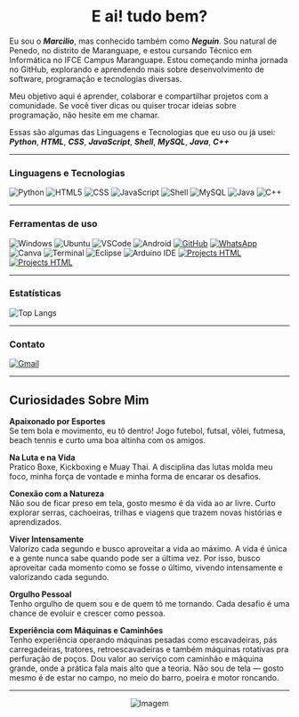 <h1 align="center">E ai! tudo bem? </h1>

Eu sou o _**Marcilio**_, mas conhecido também como _**Neguin**_. Sou natural de Penedo, no distrito de Maranguape, e estou cursando Técnico em Informática no IFCE Campus Maranguape. Estou começando minha jornada no GitHub, explorando e aprendendo mais sobre desenvolvimento de software, programação e tecnologias diversas.

 Meu objetivo aqui é aprender, colaborar e compartilhar projetos com a comunidade. Se você tiver dicas ou quiser trocar ideias sobre programação, não hesite em me chamar.

 Essas são algumas das Linguagens e Tecnologias que eu uso ou já usei:  
_**Python**_, _**HTML**_, _**CSS**_, _**JavaScript**_, _**Shell**_, _**MySQL**_, _**Java**_, _**C++**_

---

### Linguagens e Tecnologias

![Python](https://img.shields.io/badge/Python-000000?style=for-the-badge&logo=python&logoColor=white)
![HTML5](https://img.shields.io/badge/HTML5-000000?style=for-the-badge&logo=html5&logoColor=white)
![CSS](https://img.shields.io/badge/CSS-000000?style=for-the-badge&logo=css3&logoColor=white)
![JavaScript](https://img.shields.io/badge/JavaScript-000000?style=for-the-badge&logo=javascript&logoColor=white)
![Shell](https://img.shields.io/badge/Shell-000000?style=for-the-badge&logo=gnubash&logoColor=white)
![MySQL](https://img.shields.io/badge/MySQL-000000?style=for-the-badge&logo=mysql&logoColor=white)
![Java](https://img.shields.io/badge/Java-000000?style=for-the-badge&logo=openjdk&logoColor=white)
![C++](https://img.shields.io/badge/C++-000000?style=for-the-badge&logo=c%2B%2B&logoColor=white)

---

### Ferramentas de uso

![Windows](https://img.shields.io/badge/Windows-000000?style=for-the-badge&logo=windows&logoColor=white)
![Ubuntu](https://img.shields.io/badge/Ubuntu-000000?style=for-the-badge&logo=ubuntu&logoColor=white)
![VSCode](https://img.shields.io/badge/VS_Code-000000?style=for-the-badge&logo=visualstudiocode&logoColor=white)
![Android](https://img.shields.io/badge/Android-000000?style=for-the-badge&logo=android&logoColor=white)
[![GitHub](https://img.shields.io/badge/GitHub-000000?style=for-the-badge&logo=github&logoColor=white)](https://github.com/Neguin05)
[![WhatsApp](https://img.shields.io/badge/WhatsApp-000000?style=for-the-badge&logo=whatsapp&logoColor=white)](https://wa.me/+5585989468578)
![Canva](https://img.shields.io/badge/Canva-000000?style=for-the-badge&logo=canva&logoColor=white)
![Terminal](https://img.shields.io/badge/Terminal-000000?style=for-the-badge&logo=gnubash&logoColor=white)
![Eclipse](https://img.shields.io/badge/Eclipse-000000?style=for-the-badge&logo=eclipseide&logoColor=white)
![Arduino IDE](https://img.shields.io/badge/Arduino_IDE-000000?style=for-the-badge&logo=arduino&logoColor=white)
[![Projects HTML](https://img.shields.io/badge/Project%20Card-222222?style=for-the-badge&logo=CSS3&logoColor=white)](https://neguin05.github.io/PROJECT-CARD/)[![Projects HTML](https://img.shields.io/badge/-222222?style=for-the-badge&logo=html5&logoColor=white)](https://neguin05.github.io/PROJECT-CARD/)

---

###  Estatísticas

![Top Langs](https://github-readme-stats.vercel.app/api/top-langs/?username=Neguin05&layout=compact&bg_color=000000&title_color=ffffff&text_color=ffffff&icon_color=ffffff&border_color=ffffff)


---

###  Contato

[![Gmail](https://img.shields.io/badge/Gmail-000000?style=for-the-badge&logo=gmail&logoColor=white)](mailto:marcilionunes2006@gmail.com)

---




## Curiosidades Sobre Mim

**Apaixonado por Esportes**  
Se tem bola e movimento, eu tô dentro! Jogo futebol, futsal, vôlei, futmesa, beach tennis e curto uma boa altinha com os amigos.

**Na Luta e na Vida**  
Pratico Boxe, Kickboxing e Muay Thai. A disciplina das lutas molda meu foco, minha força de vontade e minha forma de encarar os desafios.

**Conexão com a Natureza**  
Não sou de ficar preso em tela, gosto mesmo é da vida ao ar livre. Curto explorar serras, cachoeiras, trilhas e viagens que trazem novas histórias e aprendizados.

**Viver Intensamente**  
Valorizo cada segundo e busco aproveitar a vida ao máximo. A vida é única e a gente nunca sabe quando pode ser a última vez. Por isso, busco aproveitar cada momento como se fosse o último, vivendo intensamente e valorizando cada segundo.

**Orgulho Pessoal**  
Tenho orgulho de quem sou e de quem tô me tornando. Cada desafio é uma chance de evoluir e crescer como pessoa.

**Experiência com Máquinas e Caminhões**  
Tenho experiência operando máquinas pesadas como escavadeiras, pás carregadeiras, tratores, retroescavadeiras e também máquinas rotativas pra perfuração de poços. Dou valor ao serviço com caminhão e máquina grande, onde a prática fala mais alto que a teoria. Não sou de tela — gosto mesmo é de estar no campo, no meio do barro, poeira e motor roncando.


---

<p align="center">
  <img src="https://github.com/VariableBee/VariableBee/assets/77739311/4e9f41af-6b57-49a7-b15a-74322e96b4d7" alt="Imagem" />
</p>



